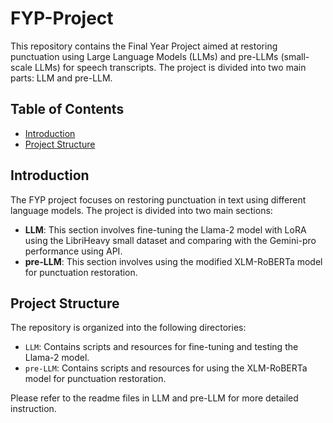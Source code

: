# FYP-Project

This repository contains the Final Year Project aimed at restoring punctuation using Large Language Models (LLMs) and pre-LLMs (small-scale LLMs) for speech transcripts. The project is divided into two main parts: LLM and pre-LLM.

## Table of Contents
- [Introduction](#introduction)
- [Project Structure](#project-structure)
  
## Introduction

The FYP project focuses on restoring punctuation in text using different language models. The project is divided into two main sections:

- **LLM**: This section involves fine-tuning the Llama-2 model with LoRA using the LibriHeavy small dataset and comparing with the Gemini-pro performance using API.
- **pre-LLM**: This section involves using the modified XLM-RoBERTa model for punctuation restoration.

## Project Structure

The repository is organized into the following directories:

- `LLM`: Contains scripts and resources for fine-tuning and testing the Llama-2 model.
- `pre-LLM`: Contains scripts and resources for using the XLM-RoBERTa model for punctuation restoration.

Please refer to the readme files in LLM and pre-LLM for more detailed instruction.

